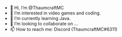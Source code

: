 - 👋 Hi, I’m @ThaumcraftMC
- 👀 I’m interested in video games and coding.
- 🌱 I’m currently learning Java.
- 💞️ I’m looking to collaborate on ...
- 📫 How to reach me: Discord (ThaumcraftMC#6311)

<!---
ThaumcraftMC/ThaumcraftMC is a ✨ special ✨ repository because its `README.md` (this file) appears on your GitHub profile.
You can click the Preview link to take a look at your changes.
--->
